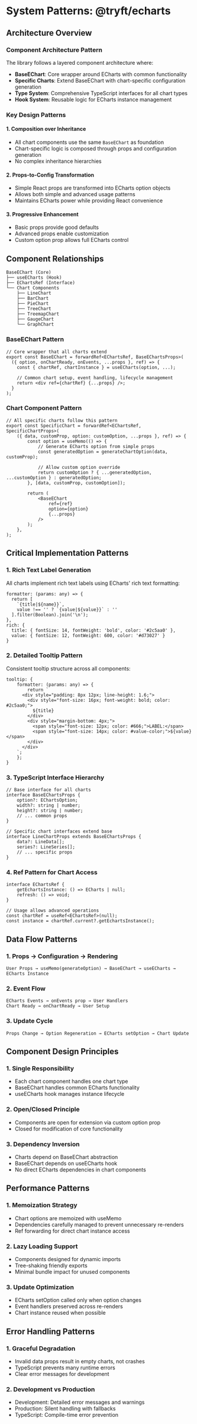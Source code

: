 # System Patterns: @tryft/echarts

## Architecture Overview

### Component Architecture Pattern

The library follows a layered component architecture where:

- **BaseEChart**: Core wrapper around ECharts with common functionality
- **Specific Charts**: Extend BaseEChart with chart-specific configuration generation
- **Type System**: Comprehensive TypeScript interfaces for all chart types
- **Hook System**: Reusable logic for ECharts instance management

### Key Design Patterns

#### 1. Composition over Inheritance

- All chart components use the same `BaseEChart` as foundation
- Chart-specific logic is composed through props and configuration generation
- No complex inheritance hierarchies

#### 2. Props-to-Config Transformation

- Simple React props are transformed into ECharts option objects
- Allows both simple and advanced usage patterns
- Maintains ECharts power while providing React convenience

#### 3. Progressive Enhancement

- Basic props provide good defaults
- Advanced props enable customization
- Custom option prop allows full ECharts control

## Component Relationships

```
BaseEChart (Core)
├── useECharts (Hook)
├── EChartsRef (Interface)
└── Chart Components
    ├── LineChart
    ├── BarChart
    ├── PieChart
    ├── TreeChart
    ├── TreemapChart
    ├── GaugeChart
    └── GraphChart
```

### BaseEChart Pattern

```tsx
// Core wrapper that all charts extend
export const BaseEChart = forwardRef<EChartsRef, BaseEChartsProps>(
  ({ option, onChartReady, onEvents, ...props }, ref) => {
    const { chartRef, chartInstance } = useECharts(option, ...);

    // Common chart setup, event handling, lifecycle management
    return <div ref={chartRef} {...props} />;
  }
);
```

### Chart Component Pattern

```tsx
// All specific charts follow this pattern
export const SpecificChart = forwardRef<EChartsRef, SpecificChartProps>(
	({ data, customProp, option: customOption, ...props }, ref) => {
		const option = useMemo(() => {
			// Generate ECharts option from simple props
			const generatedOption = generateChartOption(data, customProp);

			// Allow custom option override
			return customOption ? { ...generatedOption, ...customOption } : generatedOption;
		}, [data, customProp, customOption]);

		return (
			<BaseEChart
				ref={ref}
				option={option}
				{...props}
			/>
		);
	},
);
```

## Critical Implementation Patterns

### 1. Rich Text Label Generation

All charts implement rich text labels using ECharts' rich text formatting:

```tsx
formatter: (params: any) => {
  return [
    `{title|${name}}`,
    value !== '' ? `{value|${value}}` : ''
  ].filter(Boolean).join('\n');
},
rich: {
  title: { fontSize: 14, fontWeight: 'bold', color: '#2c5aa0' },
  value: { fontSize: 12, fontWeight: 600, color: '#d73027' }
}
```

### 2. Detailed Tooltip Pattern

Consistent tooltip structure across all components:

```tsx
tooltip: {
	formatter: (params: any) => {
		return `
      <div style="padding: 8px 12px; line-height: 1.6;">
        <div style="font-size: 16px; font-weight: bold; color: #2c5aa0;">
          ${title}
        </div>
        <div style="margin-bottom: 4px;">
          <span style="font-size: 12px; color: #666;">LABEL:</span>
          <span style="font-size: 14px; color: #value-color;">${value}</span>
        </div>
      </div>
    `;
	};
}
```

### 3. TypeScript Interface Hierarchy

```tsx
// Base interface for all charts
interface BaseEChartsProps {
	option?: EChartsOption;
	width?: string | number;
	height?: string | number;
	// ... common props
}

// Specific chart interfaces extend base
interface LineChartProps extends BaseEChartsProps {
	data?: LineData[];
	series?: LineSeries[];
	// ... specific props
}
```

### 4. Ref Pattern for Chart Access

```tsx
interface EChartsRef {
	getEchartsInstance: () => ECharts | null;
	refresh: () => void;
}

// Usage allows advanced operations
const chartRef = useRef<EChartsRef>(null);
const instance = chartRef.current?.getEchartsInstance();
```

## Data Flow Patterns

### 1. Props → Configuration → Rendering

```
User Props → useMemo(generateOption) → BaseEChart → useECharts → ECharts Instance
```

### 2. Event Flow

```
ECharts Events → onEvents prop → User Handlers
Chart Ready → onChartReady → User Setup
```

### 3. Update Cycle

```
Props Change → Option Regeneration → ECharts setOption → Chart Update
```

## Component Design Principles

### 1. Single Responsibility

- Each chart component handles one chart type
- BaseEChart handles common ECharts functionality
- useECharts hook manages instance lifecycle

### 2. Open/Closed Principle

- Components are open for extension via custom option prop
- Closed for modification of core functionality

### 3. Dependency Inversion

- Charts depend on BaseEChart abstraction
- BaseEChart depends on useECharts hook
- No direct ECharts dependencies in chart components

## Performance Patterns

### 1. Memoization Strategy

- Chart options are memoized with useMemo
- Dependencies carefully managed to prevent unnecessary re-renders
- Ref forwarding for direct chart instance access

### 2. Lazy Loading Support

- Components designed for dynamic imports
- Tree-shaking friendly exports
- Minimal bundle impact for unused components

### 3. Update Optimization

- ECharts setOption called only when option changes
- Event handlers preserved across re-renders
- Chart instance reused when possible

## Error Handling Patterns

### 1. Graceful Degradation

- Invalid data props result in empty charts, not crashes
- TypeScript prevents many runtime errors
- Clear error messages for development

### 2. Development vs Production

- Development: Detailed error messages and warnings
- Production: Silent handling with fallbacks
- TypeScript: Compile-time error prevention
